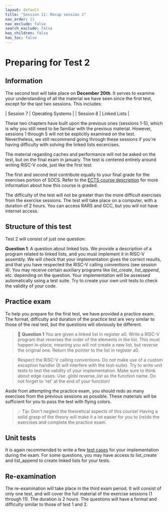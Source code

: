 ```yaml
---
layout: default
title: "Session 11: Recap session 2"
nav_order: 11
nav_exclude: false
search_exclude: false
has_children: false
has_toc: false
---
```

# Preparing for Test 2
## Information
The second test will take place on **December 20th**. It serves to examine your understanding of all the material we have seen since the first test, except for the last two sessions. This includes:

| Session 7  | Operating Systems |
| Session 8 | Linked Lists |

These two chapters have built upon the previous ones (sessions 1-5), which is why you still need to be familiar with the previous material. However, sessions 1 through 5 will not be explicitly examined on the test. Nevertheless, we still recommend going through these sessions if you're having difficulty with solving the linked lists excercises.

The material regarding caches and performance will not be asked on the test, but on the final exam in january. The test is centered entirely around writing RISC-V code, just like the first test.

The first and second test contribute equally to your final grade for the exercises portion of SOCS. Refer to the [ECTS course description](https://onderwijsaanbod.kuleuven.be/syllabi/n/G0Q33CN.htm#activetab=doelstellingen_idp994368) for more information about how this course is graded.

The difficulty of the test will not be greater than the more difficult exercises from the exercise sessions. The test will take place on a computer, with a duration of 2 hours. You can access RARS and GCC, but you will not have internet access.

## Structure of this test
Test 2 will consist of just one question:

**Question 1**: A question about linked lists. We provide a description of a program related to linked lists, and you must implement it in RISC-V assembly. We will check that your implementation gives the correct results, and that you have respected the RISC-V calling conventions (see session 4). You may receive certain auxiliary programs like *list_create*, *list_append*, etc. depending on the question. Your implementation will be assessed automatically using a test suite. Try to create your own unit tests to check the validity of your code.
## Practice exam
To help you prepare for the first test, we have provided a practice exam. The format, difficulty and duration of the practice test are very similar to those of the real test, but the questions will obviously be different. 

> :pencil: **Question 1**
> You are given a linked list in register a0. Write a RISC-V program that reverses the order of the elements in the list.
> This must happen in-place, meaning you will not create a new list, but reverse the original one. 
> Return the pointer to the list in register a0.

> Respect the RISC-V calling conventions. Do not make use of a custom exception handler (It will interfere with the test-suite). 
> Try to write unit tests to test the validity of your implementation. Make sure to think about edge cases. 
> Use .globl reverse_list as the function name. Do not forget to ‘ret’ at the end of your function!

Aside from attempting the practice exam, you should redo as many exercises from the previous sessions as possible. These materials will be sufficient for you to pass the test with flying colors.

> :bulb: Tip: Don't neglect the theoretical aspects of this course! 
> Having a solid grasp of the theory will make it a lot easier for you to
> (re)do the exercises and complete the practice exam.

## Unit tests
It is again recommended to write a few [test cases](https://socs-kul.github.io/exercises/6-recap-1/#writing-unit-tests) for your implementation during the exam. For some questions, you may have access to list_create and list_append to create linked lists for your tests.

## Re-examination
The re-examination will take place in the third exam period. It will consist of only one test, and will cover the full material of the exercise sessions (1 through 11). The duration is 2 hours. The questions will have a format and difficulty similar to those of test 1 and 2.